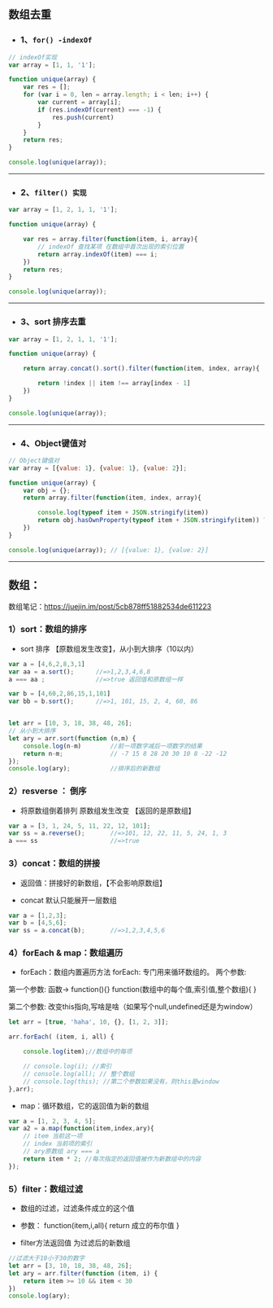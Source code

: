 ## 数组去重

- ### 1、`for() -indexOf`

```js
// indexOf实现
var array = [1, 1, '1'];

function unique(array) {
    var res = [];
    for (var i = 0, len = array.length; i < len; i++) {
        var current = array[i];
        if (res.indexOf(current) === -1) {
            res.push(current)
        }
    }
    return res;
}

console.log(unique(array));
```
---

- ### 2、`filter() 实现`

```js
var array = [1, 2, 1, 1, '1'];

function unique(array) {

    var res = array.filter(function(item, i, array){
        // indexOf 查找某项 在数组中首次出现的索引位置
        return array.indexOf(item) === i;
    })
    return res;
}

console.log(unique(array));
```
---

- ### 3、sort 排序去重 

```js
var array = [1, 2, 1, 1, '1'];

function unique(array) {

    return array.concat().sort().filter(function(item, index, array){

        return !index || item !== array[index - 1]
    })
}

console.log(unique(array));

```

---

- ### 4、Object键值对 

```js
// Object键值对
var array = [{value: 1}, {value: 1}, {value: 2}];

function unique(array) {
    var obj = {};
    return array.filter(function(item, index, array){

        console.log(typeof item + JSON.stringify(item))
        return obj.hasOwnProperty(typeof item + JSON.stringify(item)) ? false : (obj[typeof item + JSON.stringify(item)] = true)
    })
}

console.log(unique(array)); // [{value: 1}, {value: 2}]
```

---

## 数组：

数组笔记：https://juejin.im/post/5cb878ff51882534de611223

### 1）sort：数组的排序

- sort 排序 【原数组发生改变】，从小到大排序（10以内）

```js
var a = [4,6,2,8,3,1]
var aa = a.sort();      //=>1,2,3,4,6,8
a === aa ;              //=>true 返回值和原数组一样

var b = [4,60,2,86,15,1,101]
var bb = b.sort();      //=>1, 101, 15, 2, 4, 60, 86


let arr = [10, 3, 18, 38, 48, 26];
// 从小到大排序
let ary = arr.sort(function (n,m) {
    console.log(n-m)        //前一项数字减后一项数字的结果
    return n-m;             // -7 15 8 28 20 30 10 8 -22 -12
});
console.log(ary);           //排序后的新数组
```

### 2）resverse ： 倒序

- 将原数组倒着排列 原数组发生改变 【返回的是原数组】

```js
var a = [3, 1, 24, 5, 11, 22, 12, 101];
var ss = a.reverse();       //=>101, 12, 22, 11, 5, 24, 1, 3
a === ss                    //=>true
```

### 3）concat：数组的拼接

- 返回值：拼接好的新数组，【不会影响原数组】

- concat 默认只能展开一层数组

```js
var a = [1,2,3];
var b = [4,5,6];
var ss = a.concat(b);       //=>1,2,3,4,5,6
```

### 4）forEach & map：数组遍历

- forEach：数组内置遍历方法 forEach: 专门用来循环数组的。 两个参数:

第一个参数: 函数-> function(){} function(数组中的每个值,索引值,整个数组){ }

第二个参数: 改变this指向,写啥是啥（如果写个null,undefined还是为window）

```js
let arr = [true, 'haha', 10, {}, [1, 2, 3]];

arr.forEach( (item, i, all) {

    console.log(item);//数组中的每项

    // console.log(i); //索引
    // console.log(all); // 整个数组
    // console.log(this); //第二个参数如果没有，则this是window
},arr);
```

- map：循环数组，它的返回值为新的数组

```js
var a = [1, 2, 3, 4, 5];
var a2 = a.map(function(item,index,ary){
    // item 当前这一项
    // index 当前项的索引
    // ary原数组 ary === a
    return item * 2; //每次指定的返回值被作为新数组中的内容
});
```

### 5）filter：数组过滤

- 数组的过滤，过滤条件成立的这个值

- 参数： function(item,i,all){ return 成立的布尔值 }

- filter方法返回值 为过滤后的新数组

```js
//过滤大于10小于30的数字
let arr = [3, 10, 18, 38, 48, 26];
let ary = arr.filter(function (item, i) {
    return item >= 10 && item < 30
})
console.log(ary);

```
